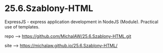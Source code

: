 # 25.6.Szablony-HTML
 ExpressJS - express application development in NodeJS (Module). Practical use of templates.


repo --> https://github.com/MichalAW/25.6.Szablony-HTML.git

site --> https://michalaw.github.io/25.6.Szablony-HTML/
